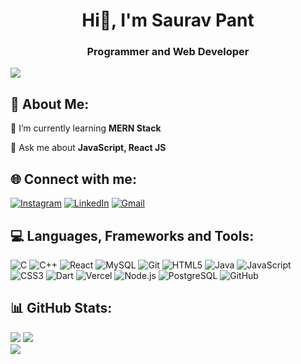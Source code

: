<div align="center">
  <h1>Hi👋, I'm Saurav Pant</h1>
  <strong><h3>Programmer and Web Developer</h3></strong>
</div>

![](https://komarev.com/ghpvc/?username=Sauravpant&color=yellow)

## 🌟 **About Me:**
🌱 I’m currently learning <strong>MERN Stack </strong> 

💬 Ask me about <strong>JavaScript, React JS </strong> 


## 🌐 **Connect with me:**
[![Instagram](https://img.shields.io/badge/Instagram-%23E4405F.svg?style=for-the-badge&logo=instagram&logoColor=white)](https://instagram.com/_saurav_73) 
[![LinkedIn](https://img.shields.io/badge/LinkedIn-%230077B5.svg?style=for-the-badge&logo=linkedin&logoColor=white)](https://linkedin.com/in/sauravpant7) 
[![Gmail](https://img.shields.io/badge/Gmail-D14836?style=for-the-badge&logo=gmail&logoColor=white)](mailto:sauravpant777@gmail.com)


## 💻 **Languages, Frameworks and Tools:**
![C](https://img.shields.io/badge/C-A8B9CC.svg?style=for-the-badge&logo=c&logoColor=white) 
![C++](https://img.shields.io/badge/C%2B%2B-00599C.svg?style=for-the-badge&logo=c%2B%2B&logoColor=white) 
![React](https://img.shields.io/badge/React-61DAFB.svg?style=for-the-badge&logo=react&logoColor=black) 
![MySQL](https://img.shields.io/badge/MySQL-4479A1.svg?style=for-the-badge&logo=mysql&logoColor=white) 
![Git](https://img.shields.io/badge/Git-F05033.svg?style=for-the-badge&logo=git&logoColor=white) 
![HTML5](https://img.shields.io/badge/HTML5-E34F26.svg?style=for-the-badge&logo=html5&logoColor=white) 
![Java](https://img.shields.io/badge/Java-007396.svg?style=for-the-badge&logo=java&logoColor=white) 
![JavaScript](https://img.shields.io/badge/JavaScript-F7DF1E.svg?style=for-the-badge&logo=javascript&logoColor=black) 
![CSS3](https://img.shields.io/badge/CSS3-1572B6.svg?style=for-the-badge&logo=css3&logoColor=white) 
![Dart](https://img.shields.io/badge/Dart-0175C2.svg?style=for-the-badge&logo=dart&logoColor=white) 
![Vercel](https://img.shields.io/badge/Vercel-000000.svg?style=for-the-badge&logo=vercel&logoColor=white) 
![Node.js](https://img.shields.io/badge/Node.js-339933.svg?style=for-the-badge&logo=nodedotjs&logoColor=white) 
![PostgreSQL](https://img.shields.io/badge/PostgreSQL-4169E1.svg?style=for-the-badge&logo=postgresql&logoColor=white) 
![GitHub](https://img.shields.io/badge/GitHub-181717.svg?style=for-the-badge&logo=github&logoColor=white)


## 📊 **GitHub Stats:**
![](https://github-readme-stats.vercel.app/api?username=Sauravpant&theme=default&hide_border=false&include_all_commits=false&count_private=false)
![](https://github-readme-streak-stats.herokuapp.com/?user=Sauravpant&theme=default&hide_border=false)<br/>
![](https://github-readme-stats.vercel.app/api/top-langs/?username=Sauravpant&theme=default&hide_border=false&include_all_commits=false&count_private=false&layout=compact)
